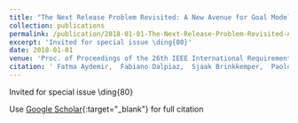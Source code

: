 ```yaml
---
title: "The Next Release Problem Revisited: A New Avenue for Goal Models"
collection: publications
permalink: /publication/2018-01-01-The-Next-Release-Problem-Revisited-A-New-Avenue-for-Goal-Models
excerpt: 'Invited for special issue \ding{80}'
date: 2018-01-01
venue: 'Proc. of Proceedings of the 26th IEEE International Requirements Engineering Conference (RE&apos;18)'
citation: ' Fatma Aydemir,  Fabiano Dalpiaz,  Sjaak Brinkkemper,  Paolo Giorgini,  John Mylopoulos, &quot;The Next Release Problem Revisited: A New Avenue for Goal Models.&quot; Proc. of Proceedings of the 26th IEEE International Requirements Engineering Conference (RE&amp;apos;18), 2018.'
---
```

Invited for special issue \ding{80}

Use [Google Scholar](https://scholar.google.com/scholar?q=The+Next+Release+Problem+Revisited:+A+New+Avenue+for+Goal+Models){:target="_blank"} for full citation